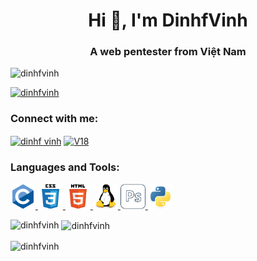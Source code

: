 <h1 align="center">Hi 👋, I'm DinhfVinh</h1>
<h3 align="center">A web pentester from Việt Nam</h3>

<p align="left"> <img src="https://komarev.com/ghpvc/?username=dinhfvinh&label=Profile%20views&color=0e75b6&style=flat" alt="dinhfvinh" /> </p>

<p align="left"> <a href="https://github.com/ryo-ma/github-profile-trophy"><img src="https://github-profile-trophy.vercel.app/?username=dinhfvinh" alt="dinhfvinh" /></a> </p>

<h3 align="left">Connect with me:</h3>
<p align="left">
<a href="https://fb.com/dinhf vinh" target="blank"><img align="center" src="https://raw.githubusercontent.com/rahuldkjain/github-profile-readme-generator/master/src/images/icons/Social/facebook.svg" alt="dinhf vinh" height="30" width="40" /></a>
<a href="https://discord.gg/V18" target="blank"><img align="center" src="https://raw.githubusercontent.com/rahuldkjain/github-profile-readme-generator/master/src/images/icons/Social/discord.svg" alt="V18" height="30" width="40" /></a>
</p>

<h3 align="left">Languages and Tools:</h3>
<p align="left"> <a href="https://www.cprogramming.com/" target="_blank" rel="noreferrer"> <img src="https://raw.githubusercontent.com/devicons/devicon/master/icons/c/c-original.svg" alt="c" width="40" height="40"/> </a> <a href="https://www.w3schools.com/css/" target="_blank" rel="noreferrer"> <img src="https://raw.githubusercontent.com/devicons/devicon/master/icons/css3/css3-original-wordmark.svg" alt="css3" width="40" height="40"/> </a> <a href="https://www.w3.org/html/" target="_blank" rel="noreferrer"> <img src="https://raw.githubusercontent.com/devicons/devicon/master/icons/html5/html5-original-wordmark.svg" alt="html5" width="40" height="40"/> </a> <a href="https://www.linux.org/" target="_blank" rel="noreferrer"> <img src="https://raw.githubusercontent.com/devicons/devicon/master/icons/linux/linux-original.svg" alt="linux" width="40" height="40"/> </a> <a href="https://www.photoshop.com/en" target="_blank" rel="noreferrer"> <img src="https://raw.githubusercontent.com/devicons/devicon/master/icons/photoshop/photoshop-line.svg" alt="photoshop" width="40" height="40"/> </a> <a href="https://www.python.org" target="_blank" rel="noreferrer"> <img src="https://raw.githubusercontent.com/devicons/devicon/master/icons/python/python-original.svg" alt="python" width="40" height="40"/> </a> </p>

<p><img align="left" src="https://github-readme-stats.vercel.app/api/top-langs?username=dinhfvinh&show_icons=true&locale=en&layout=compact" alt="dinhfvinh" /></p>

<p>&nbsp;<img align="center" src="https://github-readme-stats.vercel.app/api?username=dinhfvinh&show_icons=true&locale=en" alt="dinhfvinh" /></p>

<p><img align="center" src="https://github-readme-streak-stats.herokuapp.com/?user=dinhfvinh&" alt="dinhfvinh" /></p>
